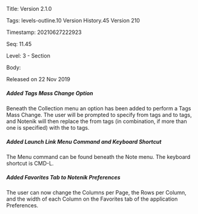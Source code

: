 Title:  Version 2.1.0

Tags:   levels-outline.10 Version History.45 Version 210

Timestamp: 20210627222923

Seq:    11.45

Level:  3 - Section

Body: 

Released on 22 Nov 2019
 
##### Added Tags Mass Change Option

Beneath the Collection menu an option has been added to perform a Tags Mass Change. The user will be prompted to specify from tags and to tags, and Notenik will then replace the from tags (in combination, if more than one is specified) with the to tags. 

 
##### Added Launch Link Menu Command and Keyboard Shortcut

The Menu command can be found beneath the Note menu. The keyboard shortcut is CMD-L. 

 
##### Added Favorites Tab to Notenik Preferences

The user can now change the Columns per Page, the Rows per Column, and the width of each Column on the Favorites tab of the application Preferences.
